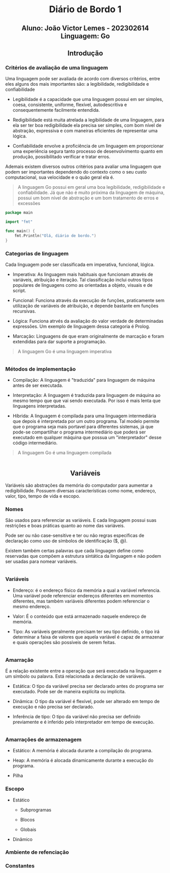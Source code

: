 <h1 align="center">Diário de Bordo 1</h1>
<h2 align="center">Aluno: João Victor Lemes - 202302614<br>Linguagem: Go</h2>

<h2 align=center>Introdução</h2>

### Critérios de avaliação de uma linguagem

Uma linguagem pode ser avaliada de acordo com diversos critérios, entre eles 
alguns dos mais importantes são: a legibilidade, redigibilidade e confiabilidade

- Legibilidade é a capacidade que uma linguagem possui em ser simples, coesa, consistente,
uniforme, flexível, autodescritiva e consequentemente facilmente entendida.

- Redigibilidade está muita atrelada a legibilidade de uma linguagem, para ela ser ter boa
redigibilidade ela precisa ser simples, com bom nível de abstração, expressiva e com
maneiras eficientes de representar uma lógica.

- Confiabilidade envolve a proficiência de um linguagem em proporcionar uma experiência
segura tanto processo de desenvolvimento quanto em produção, possibilitado verificar e
tratar erros.

Ademais existem diversos outros critérios para avaliar uma linguagem que podem ser importantes
dependendo do contexto como o seu custo computacional, sua velocidade e o quão geral ela é.

> A linguagem Go possui em geral uma boa legibilidade, redigibilidade e confiabilidade.
Já que não é muito próxima da linguagem de máquina, possui um bom nível de abstração e 
um bom tratamento de erros e excessões
```go
package main

import "fmt"

func main() {
    fmt.Println("Olá, diário de bordo.")
}
```

### Categorias de linguagem

Cada linguagem pode ser classificada em imperativa, funcional, lógica.

- Imperativa: As linguagem mais habituais que funcionam através de variáveis,
atribuição e iteração. Tal classificação inclui outros tipos populares de linguagens
como as orientadas a objeto, visuais e de script.

- Funcional: Funciona através da execução de funções, praticamente sem utilização de variáveis
de atribuição, e depende bastante em funções recursivas.

- Lógica: Funciona atrvés da avaliação do valor verdade de determinadas expressões. Um
exemplo de linguagem dessa categoria é Prolog.

- Marcação: Linguagens de que eram originalmente de marcação e foram extendidas para dar
suporte a programação.

> A linguagem Go é uma linguagem imperativa
```go

```

### Métodos de implementação

- Compilação: A linguagem é "traduzida" para linguagem de máquina antes de ser executada.

- Interpretação: A linguagem é traduzida para linguagem de máquina ao mesmo tempo que que
vai sendo executada. Por isso é mais lenta que linguagens interpretadas.

- Híbrida: A linguagem é compilada para uma linguagem intermediária que depois é interpretada
por um outro programa. Tal modelo permite que o programa seja mais portavel para diferentes
sistemas, já que pode-se compartilhar o programa intermediário que poderá ser executado em qualquer
máquina que possua um "interpretador" desse código intermediário.

> A linguagem Go é uma linguagem compilada
```

```

<h2 align=center>Variáveis</h2>

Variáveis são abstrações da memória do computador para aumentar a redigibilidade.
Possuem diversas características como nome, endereço, valor, tipo, tempo de vida e escopo.

### Nomes

São usados para referenciar as variáveis. E cada linguagem possui suas restrições e boas práticas quanto ao nome das variáveis.

Pode ser ou não case-sensitive e ter ou não regras específicas de declaração
como uso de símbolos de identificação ($, @).

Existem também certas palavras que cada linguagen define como reservadas
que compõem a estrutura sintática da linguagem e não podem ser usadas para
nomear variáveis.

```go

```

### Variáveis

- Endereço: é o endereço físico da memória a qual a variável referencia. Uma
variável pode referenciar endereços diferentes em momentos diferentes, mas também
variáveis diferentes podem referenciar o mesmo endereço.

- Valor: É o conteúdo que está armazenado naquele endereço de memória.

- Tipo: As variáveis geralmente precisam ter seu tipo definido, o tipo irá
determinar a faixa de valores que aquela variável é capaz de armazenar
e quais operações são possíveis de serem feitas.

```go

```

### Amarração

É a relação existente entre a operação que será executada na linguagem e 
um símbolo ou palavra. Está relacionada a declaração de variáveis.

- Estática: O tipo da variável precisa ser declarado antes do programa ser
executado. Pode ser de maneira explícita ou implícita.

- Dinâmica: O tipo da variável é flexível, pode ser alterado em tempo de
execução e não precisa ser declarado.

- Inferência de tipo: O tipo da variável não precisa ser definido previamente
e é inferido pelo interpretador em tempo de execução.

```go

```

### Amarrações de armazenagem

- Estático: A memória é alocada durante a compilação do programa.

- Heap: A memória é alocada dinamicamente durante a execução do programa.

- Pilha

### Escopo

- Estático

  - Subprogramas

  - Blocos

  - Globais

- Dinâmico

>
### Ambiente de refenciação

### Constantes
